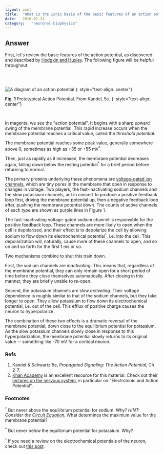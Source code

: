 ```yaml
---
layout: post
title:	"What is the ionic basis of the basic features of an action potential?"
date:	2016-01-21
category:	"neuronal-biophysics"
---
```

## Answer

First, let's review the basic features of the action potential, as discovered and described by
[Hodgkin and Huxley]({{site.url}}{{site.baseurl}}/92iii).
The following figure will be helpful throughout.

<br><br>

![A diagram of an action potential]({{site.url}}{{site.baseurl}}/images/actionPotential.png)
{: style="text-align: center"}

**Fig. 1** Prototypical Action Potential. From Kandel, 5e.
{: style="text-align: center"}

<br>

In magenta, we see the "action potential".
It begins with a sharp upward swing of the membrane potential.
This rapid increase occurs when the membrane potential reaches
a critical value, called the *threshold potential*.

The membrane potential reaches some peak value,
generally somewhere above 0,
sometimes as high as +35 or +55 mV<sup>†</sup>.

Then, just as rapidly as it increased, the membrane potential
decreases again, falling down below the resting potential<sup>*</sup>
for a brief period before returning to normal.

The primary proteins underlying these phenomena are
[voltage-gated ion channels]({{site.url}}{{site.baseurl}}/20),
which are tiny pores in the membrane that open in response to changes in voltage.
Two players, the fast-inactivating sodium channels and the slow potassium channels,
act in concert to produce a positive feedback loop first,
driving the membrane potential up, then a negative feedback loop after,
pushing the membrane potential down.
The counts of active channels of each type are shown as purple lines in Figure 1.

The fast-inactivating voltage-gated sodium channel is responsible for the positive feedback loop.
These channels are more likely to open when the cell is depolarized,
and their effect is to depolarize the cell by allowing sodium to
flow down its electrochemical potential<sup>^</sup>,
i.e. into the cell.
This depolarization will, naturally, cause more of these channels to open,
and so on and so forth for the first 1 ms or so.

Two mechanisms combine to shut this train down.

First, the sodium channels are *inactivating*.
This means that, regardless of the membrane potential,
they can only remain open for a short period of time before
they close themselves automatically.
After closing in this manner, they are briefly unable to re-open.

Second, the potassium channels are *slow activating*.
Their voltage dependence is roughly similar to that of the sodium channels,
but they take longer to open.
They allow potassium to flow down its electrochemical potential,
i.e. out of the cell.
This efflux of positive charge causes the neuron to hyperpolarize.

The combination of these two effects is a dramatic reversal of the membrane potential,
down close to the equilibrium potential for potassium.
As the slow potassium channels slowly close in response to this hyperpolarization,
the membrane potential slowly returns to its original value --
something like -70 mV for a cortical neuron.

### Refs

1. Kandel & Schwartz 5e, _Propagated Signaling: The Action Potential_, Ch. 2-7.
1. [Khan Academy](https://khanacademy.org) is an excellent resource for this material.
Check out their [lectures on the nervous system](https://www.khanacademy.org/science/health-and-medicine/nervous-system-and-sensory-infor),
in particular on "Electrotonic and Action Potential".

### Footnotes

<sup>†</sup> But never above the equilibrium potential for sodium. Why?
*HINT: Consider the [Circuit Equation]({{site.url}}{{site.baseurl}}/22)*.
What determines the maximum value for the membrane potential?

<sup>*</sup> But never below the equilibrium potential for potassium. Why?

<sup>^</sup> If you need a review on the electrochemical potentials of the neuron,
check out [this post]({{site.url}}{{site.baseurl}}/22).
